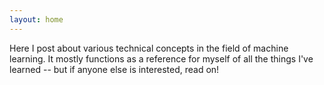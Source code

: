 ```yaml
---
layout: home
---
```


Here I post about various technical concepts in the field of machine learning. It mostly functions as a reference for myself of all the things I've learned -- but if anyone else is interested, read on! 
